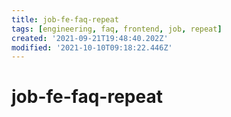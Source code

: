 ```yaml
---
title: job-fe-faq-repeat
tags: [engineering, faq, frontend, job, repeat]
created: '2021-09-21T19:48:40.202Z'
modified: '2021-10-10T09:18:22.446Z'
---
```


# job-fe-faq-repeat
